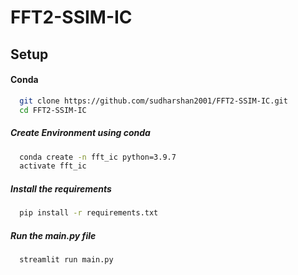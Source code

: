 # FFT2-SSIM-IC

## Setup

#### Conda 
```bash
  git clone https://github.com/sudharshan2001/FFT2-SSIM-IC.git
  cd FFT2-SSIM-IC
```

##### Create Environment using conda

```bash
  conda create -n fft_ic python=3.9.7
  activate fft_ic
```

##### Install the requirements
```bash
  pip install -r requirements.txt
```


##### Run the main.py file
```bash
  streamlit run main.py
```

